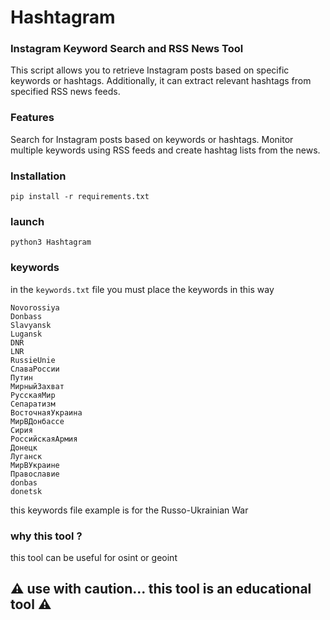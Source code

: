 
# Hashtagram

### Instagram Keyword Search and RSS News Tool

This script allows you to retrieve Instagram posts based on specific keywords or hashtags. Additionally, it can extract relevant hashtags from specified RSS news feeds.
### Features

Search for Instagram posts based on keywords or hashtags.
Monitor multiple keywords using RSS feeds and create hashtag lists from the news.

### Installation

```
pip install -r requirements.txt
```

### launch

```
python3 Hashtagram
```

### keywords

in the ```keywords.txt``` file you must place the keywords in this way

```
Novorossiya
Donbass
Slavyansk
Lugansk
DNR
LNR
RussieUnie
СлаваРоссии
Путин
МирныйЗахват
РусскаяМир
Сепаратизм
ВосточнаяУкраина
МирВДонбассе
Сирия
РоссийскаяАрмия
Донецк
Луганск
МирВУкраине
Православие
donbas
donetsk
```
this keywords file example is for the Russo-Ukrainian War

### why this tool ?

this tool can be useful for osint or geoint

## ⚠️ use with caution... this tool is an educational tool ⚠️